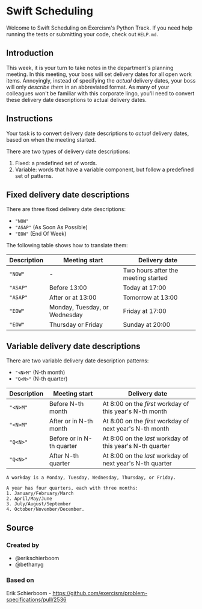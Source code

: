 # Swift Scheduling

Welcome to Swift Scheduling on Exercism's Python Track.
If you need help running the tests or submitting your code, check out `HELP.md`.

## Introduction

This week, it is your turn to take notes in the department's planning meeting.
In this meeting, your boss will set delivery dates for all open work items.
Annoyingly, instead of specifying the _actual_ delivery dates, your boss will only _describe them_ in an abbreviated format.
As many of your colleagues won't be familiar with this corporate lingo, you'll need to convert these delivery date descriptions to actual delivery dates.

## Instructions

Your task is to convert delivery date descriptions to _actual_ delivery dates, based on when the meeting started.

There are two types of delivery date descriptions:

1. Fixed: a predefined set of words.
2. Variable: words that have a variable component, but follow a predefined set of patterns.

## Fixed delivery date descriptions

There are three fixed delivery date descriptions:

- `"NOW"`
- `"ASAP"` (As Soon As Possible)
- `"EOW"` (End Of Week)

The following table shows how to translate them:

| Description | Meeting start                 | Delivery date                       |
| ----------- | ----------------------------- | ----------------------------------- |
| `"NOW"`     | -                             | Two hours after the meeting started |
| `"ASAP"`    | Before 13:00                  | Today at 17:00                      |
| `"ASAP"`    | After or at 13:00             | Tomorrow at 13:00                   |
| `"EOW"`     | Monday, Tuesday, or Wednesday | Friday at 17:00                     |
| `"EOW"`     | Thursday or Friday            | Sunday at 20:00                     |

## Variable delivery date descriptions

There are two variable delivery date description patterns:

- `"<N>M"` (N-th month)
- `"Q<N>"` (N-th quarter)

| Description | Meeting start             | Delivery date                                             |
| ----------- | ------------------------- | --------------------------------------------------------- |
| `"<N>M"`    | Before N-th month         | At 8:00 on the _first_ workday of this year's N-th month  |
| `"<N>M"`    | After or in N-th month    | At 8:00 on the _first_ workday of next year's N-th month  |
| `"Q<N>"`    | Before or in N-th quarter | At 8:00 on the _last_ workday of this year's N-th quarter |
| `"Q<N>"`    | After N-th quarter        | At 8:00 on the _last_ workday of next year's N-th quarter |

~~~~exercism/note
A workday is a Monday, Tuesday, Wednesday, Thursday, or Friday.

A year has four quarters, each with three months:
1. January/February/March
2. April/May/June
3. July/August/September
4. October/November/December.
~~~~

## Source

### Created by

- @erikschierboom
- @bethanyg

### Based on

Erik Schierboom - https://github.com/exercism/problem-specifications/pull/2536
